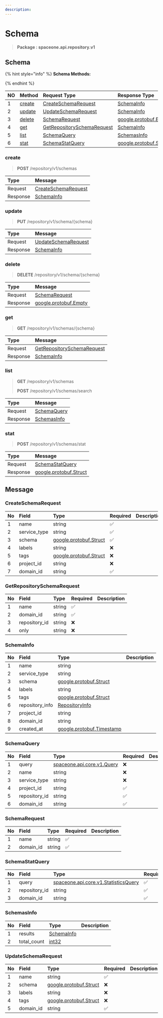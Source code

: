 ```yaml
---
description:  
---
```

# Schema

>  **Package : spaceone.api.repository.v1**

## Schema

{% hint style="info" %}
**Schema Methods:**

{%  endhint %}


| NO |  Method | Request Type | Response Type | Description |
| :--- | :--- | :--- | :--- | :--- |
| 1 | [create](Schema.md#create)| [CreateSchemaRequest](Schema.md#createschemarequest) | [SchemaInfo](Schema.md#schemainfo) |  |
| 2 | [update](Schema.md#update)| [UpdateSchemaRequest](Schema.md#updateschemarequest) | [SchemaInfo](Schema.md#schemainfo) |  |
| 3 | [delete](Schema.md#delete)| [SchemaRequest](Schema.md#schemarequest) |[google.protobuf.Empty](https://github.com/protocolbuffers/protobuf/blob/master/src/google/protobuf/empty.proto)|  |
| 4 | [get](Schema.md#get)| [GetRepositorySchemaRequest](Schema.md#getrepositoryschemarequest) | [SchemaInfo](Schema.md#schemainfo) |  |
| 5 | [list](Schema.md#list)| [SchemaQuery](Schema.md#schemaquery) | [SchemasInfo](Schema.md#schemasinfo) |  |
| 6 | [stat](Schema.md#stat)| [SchemaStatQuery](Schema.md#schemastatquery) |[google.protobuf.Struct](https://github.com/protocolbuffers/protobuf/blob/master/src/google/protobuf/struct.proto)|  | 
 
 
 
 
### create
> **POST** /repository/v1/schemas
>


| Type | Message |
| :--- | :--- |
| Request | [CreateSchemaRequest](Schema.md#createschemarequest) |
| Response |  [SchemaInfo](Schema.md#schemainfo)  |
 
 
 
 
 
### update
> **PUT** /repository/v1/schema/{schema}
>


| Type | Message |
| :--- | :--- |
| Request | [UpdateSchemaRequest](Schema.md#updateschemarequest) |
| Response |  [SchemaInfo](Schema.md#schemainfo)  |
 
 
 
 
 
### delete
> **DELETE** /repository/v1/schema/{schema}
>


| Type | Message |
| :--- | :--- |
| Request | [SchemaRequest](Schema.md#schemarequest) |
| Response | [google.protobuf.Empty](https://github.com/protocolbuffers/protobuf/blob/master/src/google/protobuf/empty.proto) |
 
 
 
 
 
### get
> **GET** /repository/v1/schemas/{schema}
>


| Type | Message |
| :--- | :--- |
| Request | [GetRepositorySchemaRequest](Schema.md#getrepositoryschemarequest) |
| Response |  [SchemaInfo](Schema.md#schemainfo)  |
 
 
 
 
 
### list
> **GET** /repository/v1/schemas
>
> **POST** /repository/v1/schemas/search



| Type | Message |
| :--- | :--- |
| Request | [SchemaQuery](Schema.md#schemaquery) |
| Response |  [SchemasInfo](Schema.md#schemasinfo)  |
 
 
 
 
 
### stat
> **POST** /repository/v1/schemas/stat
>


| Type | Message |
| :--- | :--- |
| Request | [SchemaStatQuery](Schema.md#schemastatquery) |
| Response | [google.protobuf.Struct](https://github.com/protocolbuffers/protobuf/blob/master/src/google/protobuf/struct.proto) |


## 

## Message

### CreateSchemaRequest
| No | Field | Type | Required | Description |
| :--- | :--- | :--- | :--- | :--- |
| 1 | name |string|✅||
| 2 | service_type |string|✅||
| 3 | schema |[google.protobuf.Struct](https://github.com/protocolbuffers/protobuf/blob/master/src/google/protobuf/struct.proto)|✅||
| 4 | labels |string|❌||
| 5 | tags |[google.protobuf.Struct](https://github.com/protocolbuffers/protobuf/blob/master/src/google/protobuf/struct.proto)|❌||
| 6 | project_id |string|❌||
| 7 | domain_id |string|✅||

### GetRepositorySchemaRequest
| No | Field | Type | Required | Description |
| :--- | :--- | :--- | :--- | :--- |
| 1 | name |string|✅||
| 2 | domain_id |string|✅||
| 3 | repository_id |string|❌||
| 4 | only |string|❌||

### SchemaInfo
| No | Field | Type |  Description |
| :--- | :--- | :--- | :--- |
| 1 | name |string||
| 2 | service_type |string||
| 3 | schema |[google.protobuf.Struct](https://github.com/protocolbuffers/protobuf/blob/master/src/google/protobuf/struct.proto)||
| 4 | labels |string||
| 5 | tags |[google.protobuf.Struct](https://github.com/protocolbuffers/protobuf/blob/master/src/google/protobuf/struct.proto)||
| 6 | repository_info |[RepositoryInfo](Schema.md#repositoryinfo)||
| 7 | project_id |string||
| 8 | domain_id |string||
| 9 | created_at |[google.protobuf.Timestamp](https://github.com/protocolbuffers/protobuf/blob/master/src/google/protobuf/timestamp.proto)||

### SchemaQuery
| No | Field | Type | Required | Description |
| :--- | :--- | :--- | :--- | :--- |
| 1 | query |[spaceone.api.core.v1.Query](https://spaceone-dev.gitbook.io/api-reference/common-v1/search-query)|❌||
| 2 | name |string|❌||
| 3 | service_type |string|❌||
| 4 | project_id |string|✅||
| 5 | repository_id |string|✅||
| 6 | domain_id |string|✅||

### SchemaRequest
| No | Field | Type | Required | Description |
| :--- | :--- | :--- | :--- | :--- |
| 1 | name |string|✅||
| 2 | domain_id |string|✅||

### SchemaStatQuery
| No | Field | Type | Required | Description |
| :--- | :--- | :--- | :--- | :--- |
| 1 | query |[spaceone.api.core.v1.StatisticsQuery](https://spaceone-dev.gitbook.io/api-reference/common-v1/statistics-query)|✅||
| 2 | repository_id |string|✅||
| 3 | domain_id |string|✅||

### SchemasInfo
| No | Field | Type |  Description |
| :--- | :--- | :--- | :--- |
| 1 | results |[SchemaInfo](Schema.md#schemainfo)||
| 2 | total_count |[int32](https://github.com/protocolbuffers/protobuf/blob/master/src/google/protobuf/type.proto)||

### UpdateSchemaRequest
| No | Field | Type | Required | Description |
| :--- | :--- | :--- | :--- | :--- |
| 1 | name |string|✅||
| 2 | schema |[google.protobuf.Struct](https://github.com/protocolbuffers/protobuf/blob/master/src/google/protobuf/struct.proto)|❌||
| 3 | labels |string|❌||
| 4 | tags |[google.protobuf.Struct](https://github.com/protocolbuffers/protobuf/blob/master/src/google/protobuf/struct.proto)|❌||
| 5 | domain_id |string|✅||
